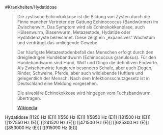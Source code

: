 #Krankheiten/Hydatidose
> Die zystische Echinokokkose ist die Bildung von Zysten durch die Finne mancher Vertreter der Gattung Echinococcus (Bandwürmer) im Zwischenwirt. Das Symptom wird als Echinokokkenblase, auch Hülsenwurm, Blasenwurm, Metazestode, Hydatide oder Hydatidenzyste bezeichnet. Diese zeigt ein „expansives“ Wachstum und verdrängt das umliegende Gewebe.
>
> Der häufigste Metazestodenbefall des Menschen erfolgt durch den dreigliedrigen Hundebandwurm (Echinococcus granulosus). Für den Hundebandwurm sind Hund, Wolf und Dingo die definitiven Endwirte. Als Zwischenwirte fungieren besonders Schafe, aber auch Ziegen, Rinder, Schweine, Pferde, aber auch wildlebende Huftiere und gelegentlich der Mensch. Nach dem Infektionsschutzgesetz ist in Deutschland eine Meldung vorgesehen.
>
> Die alveoläre Echinokokkose wird hingegen vom Fuchsbandwurm übertragen.
>
> [Wikipedia](https://de.wikipedia.org/wiki/Zystische%20Echinokokkose)

Hydatidose
[[120 Hz (E)]]
[[550 Hz (E)]]
[[5850 Hz (E)]]
[[81500 Hz (E)]]
[[127550 Hz (E)]]
[[241520 Hz (E)]]
[[471500 Hz (E)]]
[[625300 Hz (E)]]
[[853000 Hz (E)]]
[[915090 Hz (E)]]
